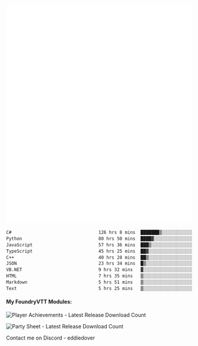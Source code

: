 
![](https://raw.githubusercontent.com/eddiedover/ghstats/master/generated/overview.svg)
![](https://raw.githubusercontent.com/eddiedover/ghstats/master/generated/languages.svg)

<!--START_SECTION:waka-->

```txt
C#                                 126 hrs 8 mins  ███████▒░░░░░░░░░░░░░░░░░   28.67 %
Python                             80 hrs 50 mins  ████▓░░░░░░░░░░░░░░░░░░░░   18.37 %
JavaScript                         57 hrs 36 mins  ███▒░░░░░░░░░░░░░░░░░░░░░   13.09 %
TypeScript                         45 hrs 25 mins  ██▓░░░░░░░░░░░░░░░░░░░░░░   10.32 %
C++                                40 hrs 28 mins  ██▒░░░░░░░░░░░░░░░░░░░░░░   09.20 %
JSON                               23 hrs 34 mins  █▒░░░░░░░░░░░░░░░░░░░░░░░   05.36 %
VB.NET                             9 hrs 32 mins   ▓░░░░░░░░░░░░░░░░░░░░░░░░   02.17 %
HTML                               7 hrs 35 mins   ▒░░░░░░░░░░░░░░░░░░░░░░░░   01.73 %
Markdown                           5 hrs 51 mins   ▒░░░░░░░░░░░░░░░░░░░░░░░░   01.33 %
Text                               5 hrs 25 mins   ▒░░░░░░░░░░░░░░░░░░░░░░░░   01.23 %
```

<!--END_SECTION:waka-->

#### My FoundryVTT Modules:

  ![Player Achievements - Latest Release Download Count](https://img.shields.io/badge/dynamic/json?label=Player%20Achievements%20-%20Downloads@latest&query=assets%5B1%5D.download_count&url=https%3A%2F%2Fapi.github.com%2Frepos%2FEddieDover%2Ffvtt-player-achievements%2Freleases%2Flatest)

  ![Party Sheet - Latest Release Download Count](https://img.shields.io/badge/dynamic/json?label=Party%20Sheet%20-%20Downloads@latest&query=assets%5B1%5D.download_count&url=https%3A%2F%2Fapi.github.com%2Frepos%2FEddieDover%2Ffvtt-party-sheet%2Freleases%2Flatest)

<a rel="me" href="https://techhub.social/@EddieDover"></a>

Contact me on Discord - eddiedover
